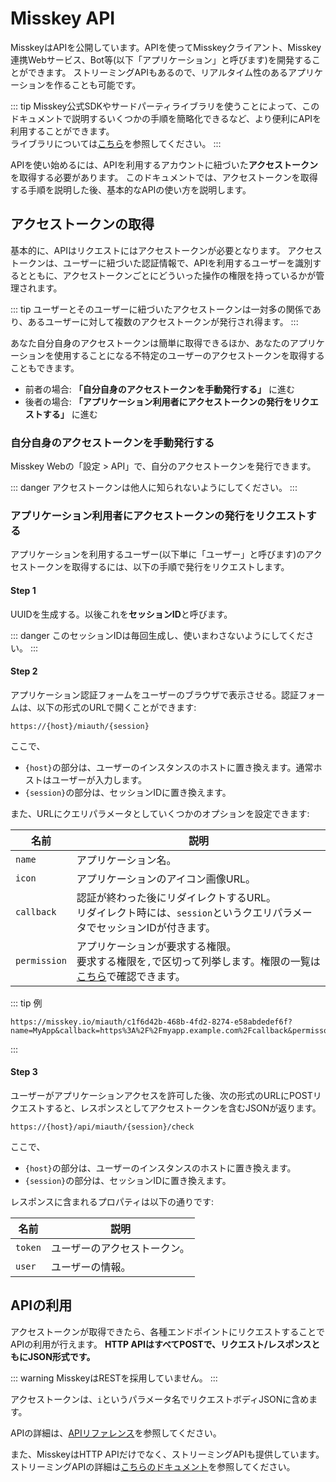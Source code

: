 # Misskey API
MisskeyはAPIを公開しています。APIを使ってMisskeyクライアント、Misskey連携Webサービス、Bot等(以下「アプリケーション」と呼びます)を開発することができます。
ストリーミングAPIもあるので、リアルタイム性のあるアプリケーションを作ることも可能です。

::: tip
Misskey公式SDKやサードパーティライブラリを使うことによって、このドキュメントで説明するいくつかの手順を簡略化できるなど、より便利にAPIを利用することができます。\
ライブラリについては[こちら](TODO)を参照してください。
:::

APIを使い始めるには、APIを利用するアカウントに紐づいた**アクセストークン**を取得する必要があります。
このドキュメントでは、アクセストークンを取得する手順を説明した後、基本的なAPIの使い方を説明します。

## アクセストークンの取得
基本的に、APIはリクエストにはアクセストークンが必要となります。
アクセストークンは、ユーザーに紐づいた認証情報で、APIを利用するユーザーを識別するとともに、アクセストークンごとにどういった操作の権限を持っているかが管理されます。

::: tip
ユーザーとそのユーザーに紐づいたアクセストークンは一対多の関係であり、あるユーザーに対して複数のアクセストークンが発行され得ます。
:::

あなた自分自身のアクセストークンは簡単に取得できるほか、あなたのアプリケーションを使用することになる不特定のユーザーのアクセストークンを取得することもできます。

- 前者の場合: **「自分自身のアクセストークンを手動発行する」** に進む
- 後者の場合: **「アプリケーション利用者にアクセストークンの発行をリクエストする」** に進む

### 自分自身のアクセストークンを手動発行する
Misskey Webの「設定 > API」で、自分のアクセストークンを発行できます。

::: danger
アクセストークンは他人に知られないようにしてください。
:::

### アプリケーション利用者にアクセストークンの発行をリクエストする
アプリケーションを利用するユーザー(以下単に「ユーザー」と呼びます)のアクセストークンを取得するには、以下の手順で発行をリクエストします。

#### Step 1
UUIDを生成する。以後これを**セッションID**と呼びます。

::: danger
このセッションIDは毎回生成し、使いまわさないようにしてください。
:::

#### Step 2
アプリケーション認証フォームをユーザーのブラウザで表示させる。認証フォームは、以下の形式のURLで開くことができます:

```:no-line-numbers
https://{host}/miauth/{session}
```

ここで、
- `{host}`の部分は、ユーザーのインスタンスのホストに置き換えます。通常ホストはユーザーが入力します。
- `{session}`の部分は、セッションIDに置き換えます。

また、URLにクエリパラメータとしていくつかのオプションを設定できます:

| 名前 | 説明 |
| ---- | ---- |
| `name` | アプリケーション名。 |
| `icon` | アプリケーションのアイコン画像URL。 |
| `callback` | 認証が終わった後にリダイレクトするURL。<br>リダイレクト時には、`session`というクエリパラメータでセッションIDが付きます。 |
| `permission` | アプリケーションが要求する権限。<br>要求する権限を`,`で区切って列挙します。権限の一覧は[こちら](TODO)で確認できます。 |

::: tip 例
```:no-line-numbers
https://misskey.io/miauth/c1f6d42b-468b-4fd2-8274-e58abdedef6f?name=MyApp&callback=https%3A%2F%2Fmyapp.example.com%2Fcallback&permisson=write:notes,write:following,read:drive
```
:::

#### Step 3
ユーザーがアプリケーションアクセスを許可した後、次の形式のURLにPOSTリクエストすると、レスポンスとしてアクセストークンを含むJSONが返ります。

```:no-line-numbers
https://{host}/api/miauth/{session}/check
```

ここで、
- `{host}`の部分は、ユーザーのインスタンスのホストに置き換えます。
- `{session}`の部分は、セッションIDに置き換えます。

レスポンスに含まれるプロパティは以下の通りです:

| 名前 | 説明 |
| ---- | ---- |
| `token` | ユーザーのアクセストークン。 |
| `user` | ユーザーの情報。 |

## APIの利用
アクセストークンが取得できたら、各種エンドポイントにリクエストすることでAPIの利用が行えます。
**HTTP APIはすべてPOSTで、リクエスト/レスポンスともにJSON形式です。**

::: warning
MisskeyはRESTを採用していません。
:::

アクセストークンは、`i`というパラメータ名でリクエストボディJSONに含めます。

APIの詳細は、[APIリファレンス](TODO)を参照してください。

また、MisskeyはHTTP APIだけでなく、ストリーミングAPIも提供しています。ストリーミングAPIの詳細は[こちらのドキュメント](./streaming-api.md)を参照してください。
